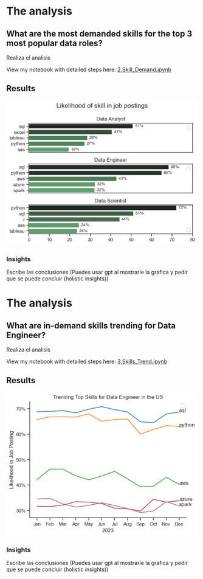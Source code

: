 # The analysis

## What are the most demanded skills for the top 3 most popular data roles?

Realiza el analisis

View my notebook with detailed steps here:
[2.Skill_Demand.ipynb](3_project/2.Skill_Demand.ipynb)

## Results

![Visualization of the Top Skills](3_project/Images/skill_demand_roles.png)

### Insights

Escribe las conclusiones (Puedes usar gpt al mostrarle la grafica y pedir que se puede concluir (holistic insights))




# The analysis

## What are in-demand skills trending for Data Engineer?


Realiza el analisis

View my notebook with detailed steps here:
[3.Skills_Trend.ipynb](3_project/3.Skills_Trend.ipynb)

## Results

![Visualization of the Top Skills](3_project/Images/skills_trends.png)

### Insights

Escribe las conclusiones (Puedes usar gpt al mostrarle la grafica y pedir que se puede concluir (holistic insights))